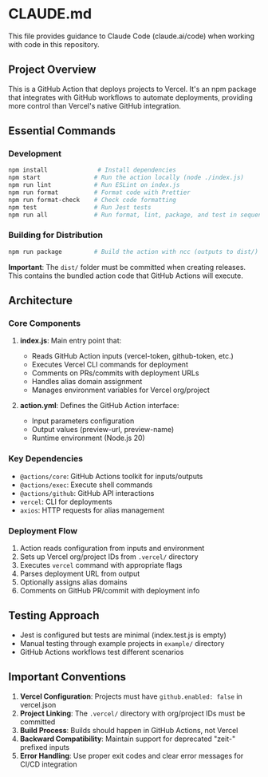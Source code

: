 # CLAUDE.md

This file provides guidance to Claude Code (claude.ai/code) when working with code in this repository.

## Project Overview

This is a GitHub Action that deploys projects to Vercel. It's an npm package that integrates with GitHub workflows to automate deployments, providing more control than Vercel's native GitHub integration.

## Essential Commands

### Development
```bash
npm install              # Install dependencies
npm start               # Run the action locally (node ./index.js)
npm run lint            # Run ESLint on index.js
npm run format          # Format code with Prettier
npm run format-check    # Check code formatting
npm test                # Run Jest tests
npm run all             # Run format, lint, package, and test in sequence
```

### Building for Distribution
```bash
npm run package         # Build the action with ncc (outputs to dist/)
```

**Important**: The `dist/` folder must be committed when creating releases. This contains the bundled action code that GitHub Actions will execute.

## Architecture

### Core Components

1. **index.js**: Main entry point that:
   - Reads GitHub Action inputs (vercel-token, github-token, etc.)
   - Executes Vercel CLI commands for deployment
   - Comments on PRs/commits with deployment URLs
   - Handles alias domain assignment
   - Manages environment variables for Vercel org/project

2. **action.yml**: Defines the GitHub Action interface:
   - Input parameters configuration
   - Output values (preview-url, preview-name)
   - Runtime environment (Node.js 20)

### Key Dependencies
- `@actions/core`: GitHub Actions toolkit for inputs/outputs
- `@actions/exec`: Execute shell commands
- `@actions/github`: GitHub API interactions
- `vercel`: CLI for deployments
- `axios`: HTTP requests for alias management

### Deployment Flow
1. Action reads configuration from inputs and environment
2. Sets up Vercel org/project IDs from `.vercel/` directory
3. Executes `vercel` command with appropriate flags
4. Parses deployment URL from output
5. Optionally assigns alias domains
6. Comments on GitHub PR/commit with deployment info

## Testing Approach

- Jest is configured but tests are minimal (index.test.js is empty)
- Manual testing through example projects in `example/` directory
- GitHub Actions workflows test different scenarios

## Important Conventions

1. **Vercel Configuration**: Projects must have `github.enabled: false` in vercel.json
2. **Project Linking**: The `.vercel/` directory with org/project IDs must be committed
3. **Build Process**: Builds should happen in GitHub Actions, not Vercel
4. **Backward Compatibility**: Maintain support for deprecated "zeit-" prefixed inputs
5. **Error Handling**: Use proper exit codes and clear error messages for CI/CD integration

